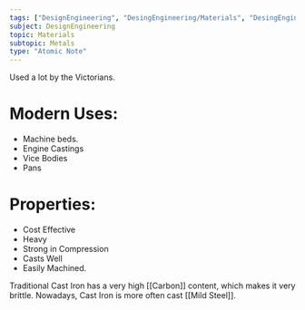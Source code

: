 ```yaml
---
tags: ["DesignEngineering", "DesingEngineering/Materials", "DesingEngineering/Materials/Metals", "DesingEngineering/Materials/Metals/Materials"]
subject: DesignEngineering
topic: Materials
subtopic: Metals
type: "Atomic Note"
---
```

 
Used a lot by the Victorians.

# Modern Uses:
  - Machine beds.
  - Engine Castings
  - Vice Bodies
  - Pans

# Properties:
  - Cost Effective
  - Heavy
  - Strong in Compression
  - Casts Well
  - Easily Machined.

Traditional Cast Iron has a very high [[Carbon]] content, which makes it very brittle. Nowadays, Cast Iron is more often cast [[Mild Steel]].